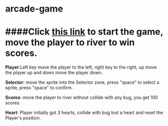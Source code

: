 arcade-game
===============================
####Click [this link](https://axolot1.github.io/frogger/)  to start the game, move the player to river to win scores.
===============================

__Player__:Left key move the player to the left, right key to the right, up move the player up and down move the player down.

__Selector__: move the sprite into the Selector zone, press "space" to select a sprite, press "space" to confirm.

__Scores__: move the player to river without collide with any bug, you get 100 scores.

__Heart__: Player initially got 3 hearts, collide with bug lost a heart and reset the Player's position.
